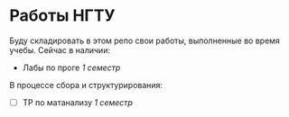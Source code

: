 # Работы НГТУ

Буду складировать в этом репо свои работы, выполненные во время учебы. Сейчас в наличии:
* Лабы по проге _1 семестр_

В процессе сбора и структурирования:
* [ ] ТР по матанализу _1 семестр_
